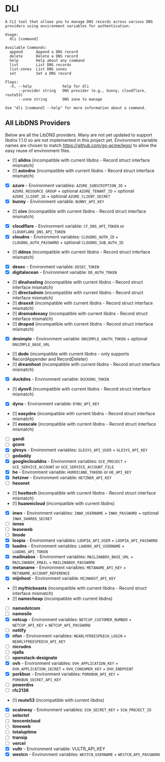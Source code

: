 # DLI

```
A CLI tool that allows you to manage DNS records across various DNS providers using environment variables for authentication.

Usage:
  dli [command]

Available Commands:
  append      Append a DNS record
  delete      Delete a DNS record
  help        Help about any command
  list        List DNS records
  list-zones  List DNS zones
  set         Set a DNS record

Flags:
  -h, --help              help for dli
      --provider string   DNS provider (e.g., bunny, cloudflare, route53)
      --zone string       DNS zone to manage

Use "dli [command] --help" for more information about a command.
```

## All LibDNS Providers

Below are all the LibDNS providers.
Many are not yet updated to support libdns 1.1.0 so are not implemented in this project yet.
Environment variable names are chosen to match https://github.com/go-acme/lego/ to allow the easy reuse of environment files.

- [!] **alidns** (incompatible with current libdns - Record struct interface mismatch)
- [!] **autodns** (incompatible with current libdns - Record struct interface mismatch)
- [x] **azure** - Environment variables: `AZURE_SUBSCRIPTION_ID` + `AZURE_RESOURCE_GROUP` + optional `AZURE_TENANT_ID` + optional `AZURE_CLIENT_ID` + optional `AZURE_CLIENT_SECRET`
- [x] **bunny** - Environment variable: `BUNNY_API_KEY`
- [!] **civo** (incompatible with current libdns - Record struct interface mismatch)
- [x] **cloudflare** - Environment variable: `CF_DNS_API_TOKEN` or `CLOUDFLARE_DNS_API_TOKEN`
- [x] **cloudns** - Environment variables: `CLOUDNS_AUTH_ID` + `CLOUDNS_AUTH_PASSWORD` + optional `CLOUDNS_SUB_AUTH_ID`
- [!] **ddnss** (incompatible with current libdns - Record struct interface mismatch)
- [x] **desec** - Environment variable: `DESEC_TOKEN`
- [x] **digitalocean** - Environment variable: `DO_AUTH_TOKEN`
- [!] **dinahosting** (incompatible with current libdns - Record struct interface mismatch)
- [!] **directadmin** (incompatible with current libdns - Record struct interface mismatch)
- [!] **dnsexit** (incompatible with current libdns - Record struct interface mismatch)
- [!] **dnsmadeeasy** (incompatible with current libdns - Record struct interface mismatch)
- [!] **dnspod** (incompatible with current libdns - Record struct interface mismatch)
- [x] **dnsimple** - Environment variable: `DNSIMPLE_OAUTH_TOKEN` + optional `DNSIMPLE_BASE_URL`
- [!] **dode** (incompatible with current libdns - only supports RecordAppender and RecordDeleter)
- [!] **dreamhost** (incompatible with current libdns - Record struct interface mismatch)
- [x] **duckdns** - Environment variable: `DUCKDNS_TOKEN`
- [!] **dynv6** (incompatible with current libdns - Record struct interface mismatch)
- [x] **dynu** - Environment variable: `DYNU_API_KEY`
- [!] **easydns** (incompatible with current libdns - Record struct interface mismatch)
- [!] **exoscale** (incompatible with current libdns - Record struct interface mismatch)
- [ ] **gandi**
- [ ] **gcore**
- [x] **glesys** - Environment variables: `GLESYS_API_USER` + `GLESYS_API_KEY`
- [ ] **godaddy**
- [x] **googleclouddns** - Environment variables: `GCE_PROJECT` + `GCE_SERVICE_ACCOUNT` or `GCE_SERVICE_ACCOUNT_FILE`
- [x] **he** - Environment variable: `HURRICANE_TOKENS` or `HE_API_KEY`
- [x] **hetzner** - Environment variable: `HETZNER_API_KEY`
- [ ] **hexonet**
- [!] **hosttech** (incompatible with current libdns - Record struct interface mismatch)
- [!] **huaweicloud** (incompatible with current libdns)
- [x] **inwx** - Environment variables: `INWX_USERNAME` + `INWX_PASSWORD` + optional `INWX_SHARED_SECRET`
- [ ] **ionos**
- [ ] **leaseweb**
- [ ] **linode**
- [x] **loopia** - Environment variables: `LOOPIA_API_USER` + `LOOPIA_API_PASSWORD`
- [x] **luadns** - Environment variables: `LUADNS_API_USERNAME` + `LUADNS_API_TOKEN`
- [x] **mailinabox** - Environment variables: `MAILINABOX_BASE_URL` + `MAILINABOX_EMAIL` + `MAILINABOX_PASSWORD`
- [x] **metaname** - Environment variables: `METANAME_API_KEY` + `METANAME_ACCOUNT_REFERENCE`
- [x] **mijnhost** - Environment variable: `MIJNHOST_API_KEY`
- [!] **mythicbeasts** (incompatible with current libdns - Record struct interface mismatch)
- [!] **namecheap** (incompatible with current libdns)
- [ ] **namedotcom**
- [ ] **namesilo**
- [x] **netcup** - Environment variables: `NETCUP_CUSTOMER_NUMBER` + `NETCUP_API_KEY` + `NETCUP_API_PASSWORD`
- [ ] **netlify**
- [x] **nfsn** - Environment variables: `NEARLYFREESPEECH_LOGIN` + `NEARLYFREESPEECH_API_KEY`
- [ ] **nicrudns**
- [ ] **njalla**
- [ ] **openstack-designate**
- [x] **ovh** - Environment variables: `OVH_APPLICATION_KEY` + `OVH_APPLICATION_SECRET` + `OVH_CONSUMER_KEY` + `OVH_ENDPOINT`
- [x] **porkbun** - Environment variables: `PORKBUN_API_KEY` + `PORKBUN_SECRET_API_KEY`
- [ ] **powerdns**
- [ ] **rfc2136**
- [!] **route53** (incompatible with current libdns)
- [x] **scaleway** - Environment variables: `SCW_SECRET_KEY` + `SCW_PROJECT_ID`
- [ ] **selectel**
- [ ] **tencentcloud**
- [ ] **timeweb**
- [ ] **totaluptime**
- [ ] **transip**
- [ ] **vercel**
- [x] **vultr** - Environment variable: VULTR_API_KEY
- [x] **westcn** - Environment variables: `WESTCN_USERNAME` + `WESTCN_API_PASSWORD`
